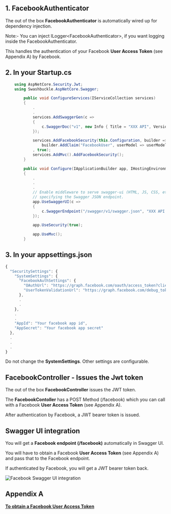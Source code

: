 ## 1. FacebookAuthenticator

The out of the box **FacebookAuthenticator** is automatically wired up for dependency injection.

Note:- You can inject ILogger\<FacebookAuthenticator\>, if you want logging inside the FacebookAuthenticator.

This handles the authentication of your Facebook **User Access Token**  (see Appendix A) by Facebook.


## 2. In your Startup.cs

```C#
	using AspNetCore.Security.Jwt;
	using Swashbuckle.AspNetCore.Swagger;
```

```C#
        public void ConfigureServices(IServiceCollection services)
        {
            .
            .
            services.AddSwaggerGen(c =>
            {
                c.SwaggerDoc("v1", new Info { Title = "XXX API", Version = "v1" });
            });

            services.AddFacebookSecurity(this.Configuration, builder =>
                builder.AddClaim("FacebookUser", userModel => userModel.UserAccessToken)
            , true);
            services.AddMvc().AddFacebookSecurity();
        }
```

```C#
        public void Configure(IApplicationBuilder app, IHostingEnvironment env)
        {
            .
            .
            .
            // Enable middleware to serve swagger-ui (HTML, JS, CSS, etc.), 
            // specifying the Swagger JSON endpoint.
            app.UseSwaggerUI(c =>
            {
                c.SwaggerEndpoint("/swagger/v1/swagger.json", "XXX API V1");
            });

            app.UseSecurity(true);

            app.UseMvc();
        }
```

## 3. In your appsettings.json

```javascript
{
  "SecuritySettings": {
    "SystemSettings": {
      "FacebookAuthSettings": {
        "OAuthUrl": "https://graph.facebook.com/oauth/access_token?client_id={0}&client_secret={1}&grant_type=client_credentials",
        "UserTokenValidationUrl": "https://graph.facebook.com/debug_token?input_token={0}&access_token={1}"
      },
      .
      .
    },
    .
    .
    "AppId": "Your facebook app id",
    "AppSecret": "Your facebook app secret"
  },
  .
  .
  .
}
```
Do not change the **SystemSettings**. Other settings are configurable.


## FacebookController - Issues the Jwt token

The out of the box **FacebookController** issues the JWT token.

The **FacebookContoller** has a POST Method (/facebook) which you can call with a Facebook **User Access Token**  (see Appendix A).

After authentication by Facebook, a JWT bearer token is issued.

## Swagger UI integration

You will get a **Facebook endpoint (/facebook)** automatically in Swagger UI.

You will have to obtain a Facebook **User Access Token** (see Appendix A) and pass that to the Facebook endpoint.

If authenticated by Facebook, you will get a JWT bearer token back.

![Facebook Swagger UI integration](https://github.com/VeritasSoftware/AspNetCore.Security.Jwt/blob/master/FacebookSwaggerIntegration.jpg)

## Appendix A

[**To obtain a Facebook User Access Token**](https://developers.facebook.com/docs/facebook-login/access-tokens/)